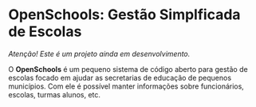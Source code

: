 # OpenSchools: Gestão Simplficada de Escolas

*Atenção! Este é um projeto ainda em desenvolvimento.*

O **OpenSchools** é um pequeno sistema de código aberto para gestão de escolas focado em ajudar as secretarias de educação de pequenos municípios. Com ele é possível manter informações sobre funcionários, escolas, turmas alunos, etc.
